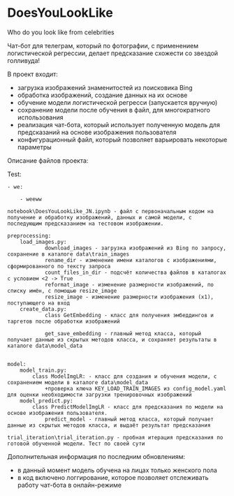 # DoesYouLookLike
Who do you look like from celebrities


Чат-бот для телеграм, который по фотографии, с применением логистической регрессии, делает предсказание схожести со звездой голливуда!

В проект входит:
- загрузка изображений знаменитостей из поисковика Bing
- обработка изображений, создание данных на их основе
- обучение модели логистической регресси (запускается вручную)
- сохранение модели после обучения в файл, для многократного использования 
- реализация чат-бота, который использует полученную модель для предсказаний на основе изображения пользователя
- конфигурационный файл, который позволяет варьировать некоторые параметры

Описание файлов проекта:

Test:

	- we:
	
		- weeww

	notebook\DoesYouLookLike_JN.ipynb - файл с первоначальным кодом на получение и обработку изображений, данных и самой модели, с последующим предсказанием на тестовом изображении.

	preprocessing:
		load_images.py:
				download_images - загрузка изображений из Bing по запросу, сохранение в каталоге data\train_images
				rename_dir - изменение имени каталогов с изображениями, сформированного по тексту запроса
				count_files_in_dir - подсчёт количества файлов в каталогах с условием <2 -> True 
				reformat_image - изменение размерности изображений, по списку имён, с помощью resize_image
				resize_image - изменение размерности изображения (х1), поступающего на вход
		create_data.py:
				class GetEmbedding - класс для получения эмбеддингов и таргетов после обработки изображений
				
				get_save_embedding - главный метод класса, который получает данные из скрытых методов класса, и сохраняет результаты в каталоге data\model_data


	model:
		model_train.py:
			class ModelImgLR: - класс для создания и обучения модели, с сохранением модели в каталоге data\model_data
				+проверка ключа KEY_LOAD_TRAIN_IMAGES из config_model.yaml для оценки необходимости загрузки тренировочных изображений
		model_predict.py:
		 	class PredictModelImgLR - класс для предсказания по модели на основе изображения пользователя. 
		 		predict_model - главный метод класса, который получает данные из скрытых методов класса, и выдаёт результат предсказания

	trial_iteration\trial_iteration.py - пробная итерация предсказания по готовой обученной модели. Тест по своей сути

Дополнительная информация по последним обновлениям:
- в данный момент модель обучена на лицах только женского пола
- в код включено логгирование, которое позволяет отслеживать работу чат-бота в онлайн-режиме